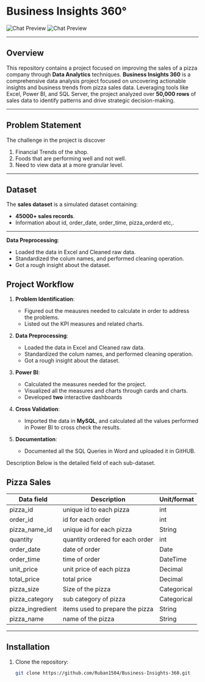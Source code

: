Business Insights 360°
======
![Chat Preview](https://imgur.com/i1f5uO3.png)
![Chat Preview](https://imgur.com/DXWe4GA.png)

---


## Overview
This repository contains a project focused on improving the sales of a pizza company
through **Data Analytics** techniques. 
**Business Insights 360** is a comprehensive data analysis project focused on uncovering actionable insights and business trends from pizza sales data. Leveraging tools like Excel, Power BI, and SQL Server, the project analyzed over **50,000 rows** of sales data to identify patterns and drive strategic decision-making.



---

## Problem Statement
The challenge in the project is discover
1. Financial Trends of the shop.
2. Foods that are performing well and not well.
3. Need to view data at a more granular level.

---
## Dataset
The **sales dataset** is a simulated dataset containing:
- **45000+ sales records**.
- Information about id, order_date, order_time, pizza_orderd etc,.

---
**Data Preprocessing**:
   - Loaded the data in Excel and Cleaned raw data.
   - Standardized the colum names, and performed cleaning operation.
   - Got a rough insight about the dataset.

## Project Workflow

1. **Problem Identification**:
   - Figured out the meausres needed to calculate in order to address the problems.
   - Listed out the KPI measures and related charts.

2. **Data Preprocessing**:
   - Loaded the data in Excel and Cleaned raw data.
   - Standardized the colum names, and performed cleaning operation.
   - Got a rough insight about the dataset.
   
3. **Power BI**:
   - Calculated the measures needed for the project.
   - Visualized all the measures and charts through cards and charts.
   - Developed  **two** interactive dashboards 

4. **Cross Validation**:
   - Imported the data in **MySQL**, and calculated all the values performed in Power BI      to cross check the results.
   
5. **Documentation**:
   - Documented all the SQL Queries in Word and uploaded it in GitHUB.

Description
Below is the detailed field of each sub-dataset.
## Pizza Sales 
| Data field                 | Description                                  | Unit/format  |
|----------------------------|----------------------------------------------|--------------|
| pizza_id                | unique id to each pizza             | int           |
| order_id         | id for each order           | int        |
| pizza_name_id            | unique id for each pizza         | String         |
| quantity                   | quantity ordered for each order                     | int        |
| order_date                  | date of order                                         | Date       |
| order_time               | time of order                              | DateTime      |
| unit_price                | unit price of each pizza               | Decimal          |
| total_price                   | total price                               | Decimal  |
| pizza_size                 | Size of the pizza                            | Categorical           |
| pizza_category                | sub category of pizza    | Categorical        |
| pizza_ingredient          | items used to prepare the pizza | String       |
| pizza_name         | name of the pizza |String        |

---

## Installation
1. Clone the repository:
   ```bash
   git clone https://github.com/Ruban1504/Business-Insights-360.git
